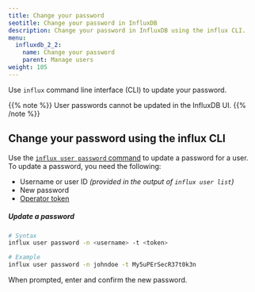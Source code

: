 ```yaml
---
title: Change your password
seotitle: Change your password in InfluxDB
description: Change your password in InfluxDB using the influx CLI.
menu:
  influxdb_2_2:
    name: Change your password
    parent: Manage users
weight: 105
---
```


Use `influx` command line interface (CLI) to update your password.

{{% note %}}
User passwords cannot be updated in the InfluxDB UI.
{{% /note %}}

## Change your password using the influx CLI

Use the [`influx user password` command](/influxdb/v2.2/reference/cli/influx/user/password)
to update a password for a user. To update a password, you need the following:

- Username or user ID _(provided in the output of `influx user list`)_
- New password
- [Operator token](/influxdb/v2.2/security/tokens/#operator-token)

##### Update a password
```sh
# Syntax
influx user password -n <username> -t <token>

# Example
influx user password -n johndoe -t My5uPErSecR37t0k3n
```

When prompted, enter and confirm the new password.

